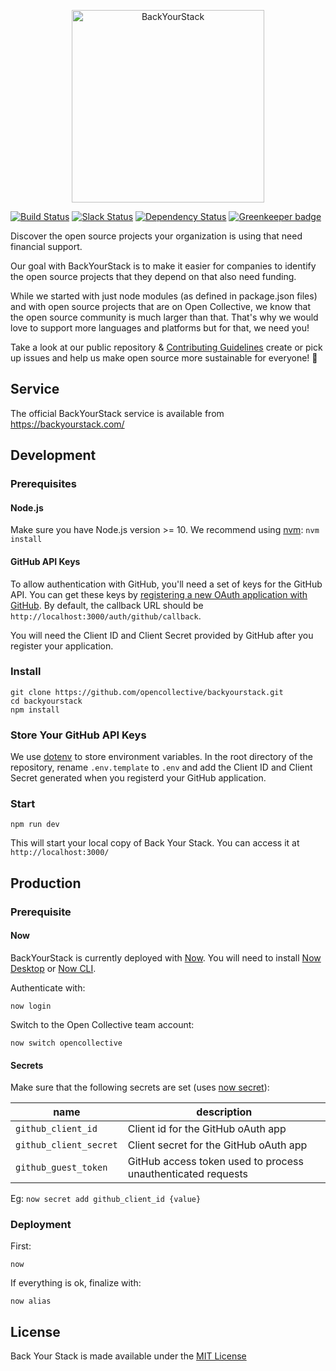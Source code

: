 <p align="center">
  <a href="https://backyourstack.com/"><img width="308" height="308" src="src/static/img/logo-og-1.png" alt="BackYourStack"></a>
</p>

[![Build Status](https://travis-ci.org/opencollective/backyourstack.svg?branch=master)](https://travis-ci.org/opencollective/backyourstack)
[![Slack Status](https://slack.opencollective.org/badge.svg)](https://slack.opencollective.org)
[![Dependency Status](https://david-dm.org/opencollective/backyourstack/status.svg)](https://david-dm.org/opencollective/backyourstack)
[![Greenkeeper badge](https://badges.greenkeeper.io/opencollective/backyourstack.svg)](https://greenkeeper.io/)

Discover the open source projects your organization is using that need financial support.

Our goal with BackYourStack is to make it easier for companies to identify the open source projects that they depend on that also need funding.

While we started with just node modules (as defined in package.json files) and with open source projects that are on Open Collective, we know that the open source community is much larger than that. That's why we would love to support more languages and platforms but for that, we need you!

Take a look at our public repository & [Contributing Guidelines](https://github.com/opencollective/backyourstack/blob/master/CONTRIBUTING.md) create or pick up issues and help us make open source more sustainable for everyone! 🙌

## Service

The official BackYourStack service is available from https://backyourstack.com/

## Development

### Prerequisites

#### Node.js

Make sure you have Node.js version >= 10. We recommend using [nvm](https://github.com/creationix/nvm): `nvm install`

#### GitHub API Keys

To allow authentication with GitHub, you'll need a set of keys for the GitHub API. You can get these keys by [registering a new OAuth application with GitHub](https://github.com/settings/applications/new). By default, the callback URL should be `http://localhost:3000/auth/github/callback`.

You will need the Client ID and Client Secret provided by GitHub after you register your application.

### Install

```
git clone https://github.com/opencollective/backyourstack.git
cd backyourstack
npm install
```

### Store Your GitHub API Keys

We use [dotenv](https://github.com/motdotla/dotenv) to store environment variables. In the root directory of the repository, rename `.env.template` to `.env` and add the Client ID and Client Secret generated when you registerd your GitHub application.

### Start

`npm run dev`

This will start your local copy of Back Your Stack. You can access it at `http://localhost:3000/`

## Production

### Prerequisite

#### Now

BackYourStack is currently deployed with [Now](https://zeit.co/now). You will need to install [Now Desktop](https://github.com/zeit/now-desktop) or [Now CLI](https://github.com/zeit/now-cli).

Authenticate with:

`now login`

Switch to the Open Collective team account:

`now switch opencollective`

#### Secrets

Make sure that the following secrets are set (uses [now secret](https://zeit.co/docs/getting-started/secrets)):

| name                   | description                                                  |
| ---------------------- | ------------------------------------------------------------ |
| `github_client_id`     | Client id for the GitHub oAuth app                           |
| `github_client_secret` | Client secret for the GitHub oAuth app                       |
| `github_guest_token`   | GitHub access token used to process unauthenticated requests |

Eg: `now secret add github_client_id {value}`

### Deployment

First:

`now`

If everything is ok, finalize with:

`now alias`

## License

Back Your Stack is made available under the [MIT License](LICENSE)
